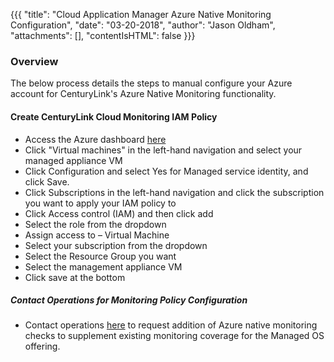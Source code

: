 {{{
  "title": "Cloud Application Manager Azure Native Monitoring Configuration",
  "date": "03-20-2018",
  "author": "Jason Oldham",
  "attachments": [],
  "contentIsHTML": false
}}}

### Overview
The below process details the steps to manual configure your Azure account for CenturyLink's Azure Native Monitoring functionality.

#### Create CenturyLink Cloud Monitoring IAM Policy
* Access the Azure dashboard [here](https://portal.azure.com/)
* Click "Virtual machines" in the left-hand navigation and select your managed appliance VM
* Click Configuration and select Yes for Managed service identity, and click Save.
* Click Subscriptions in the left-hand navigation and click the subscription you want to apply your IAM policy to 
* Click Access control (IAM) and then click add
* Select the role from the dropdown
* Assign access to – Virtual Machine
* Select your subscription from the dropdown
* Select the Resource Group you want
* Select the management appliance VM
* Click save at the bottom

##### Contact Operations for Monitoring Policy Configuration
* Contact operations [here](http://managedservices.ctl.io) to request addition of Azure native monitoring checks to supplement existing monitoring coverage for the Managed OS offering.
